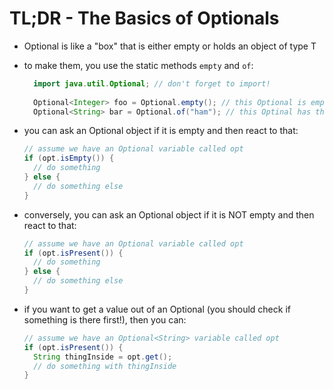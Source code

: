 # TL;DR - The Basics of Optionals

- Optional<T> is like a "box" that is either empty or holds an object of type T
- to make them, you use the static methods `empty` and `of`:

    ```java
      import java.util.Optional; // don't forget to import!
      
      Optional<Integer> foo = Optional.empty(); // this Optional is empty
      Optional<String> bar = Optional.of("ham"); // this Optinal has the String "ham" inside it
    ```
- you can ask an Optional object if it is empty and then react to that:

    ```java
    // assume we have an Optional variable called opt
    if (opt.isEmpty()) {
      // do something
    } else {
      // do something else
    }
    ```
    
- conversely, you can ask an Optional object if it is NOT empty and then react to that:

    ```java
    // assume we have an Optional variable called opt
    if (opt.isPresent()) {
      // do something
    } else {
      // do something else
    }
    ```

- if you want to get a value out of an Optional (you should check if something is there first!), then you can:

    ```java
    // assume we have an Optional<String> variable called opt
    if (opt.isPresent()) {
      String thingInside = opt.get();
      // do something with thingInside
    }
    ```